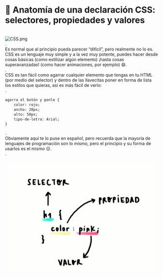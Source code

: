 # 🎯 Anatomía de una declaración CSS: selectores, propiedades y valores

\
![CSS.png](https://static.platzi.com/media/user\_upload/CSS-e3c0b201-525e-4512-bf11-2d2e262c6b1a.jpg)\
.\
Es normal que al principio pueda parecer “difícil”, pero realmente no lo es. CSS es un lenguaje muy simple y a la vez muy potente, puedes hacer desde cosas básicas (como estilizar algún elemento) ¡hasta cosas superavanzadas! (como hacer animaciones, por ejemplo) 😄.\
.\
CSS es tan fácil como agarrar cualquier elemento que tengas en tu HTML (por medio del selector) y dentro de las llavecitas poner en forma de lista los estilos que quieras, así es más fácil de verlo:\
.

```
agarra el botón y ponle {
    color: rojo;
    ancho: 20px;
    alto: 50px;
    tipo-de-letra: Arial;
}
```

.\
Obviamente aquí te lo puse en español, pero recuerda que la mayoría de lenguajes de programación son lo mismo, pero el principio y su forma de usarlos es el mismo 😌.\
.\
\
![](.gitbook/assets/image.png)
